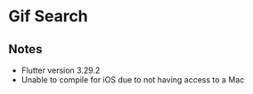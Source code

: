 # Gif Search

## Notes
- Flutter version 3.29.2
- Unable to compile for iOS due to not having access to a Mac
